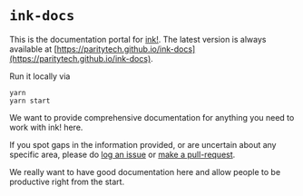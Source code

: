 # `ink-docs`

This is the documentation portal for [ink!](https://github.com/paritytech/ink). The latest version is always available at [https://paritytech.github.io/ink-docs](https://paritytech.github.io/ink-docs).

Run it locally via

```
yarn
yarn start
```

We want to provide comprehensive documentation for anything you need to work with ink! here.

If you spot gaps in the information provided, or are uncertain about any
specific area, please do <a href="https://github.com/paritytech/ink-docs/issues">log an issue</a>
or <a href="https://github.com/paritytech/ink-docs/pulls">make a pull-request</a>.

We really want to have good documentation here and allow people to be productive
right from the start.

